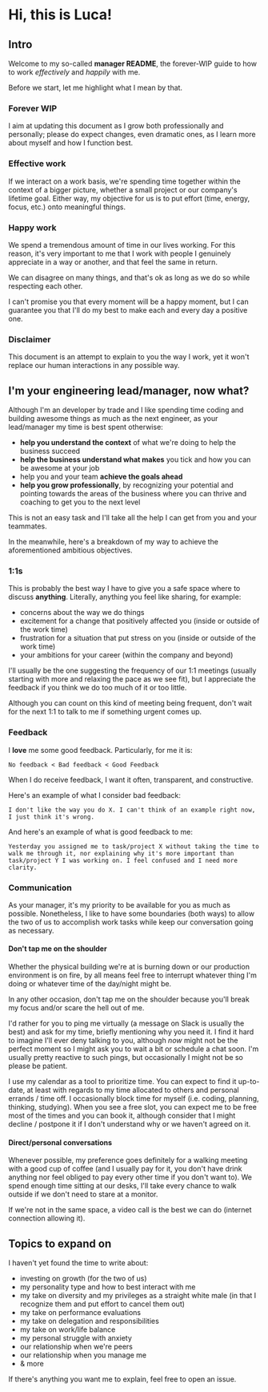# Hi, this is Luca!

## Intro

Welcome to my so-called **manager README**, the forever-WIP guide to how to work _effectively_ and _happily_ with me.

Before we start, let me highlight what I mean by that.

### Forever WIP

I aim at updating this document as I grow both professionally and personally; please do expect changes, even dramatic ones, as I learn more about myself and how I function best.

### Effective work

If we interact on a work basis, we're spending time together within the context of a bigger picture, whether a small project or our company's lifetime goal. Either way, my objective for us is to put effort (time, energy, focus, etc.) onto meaningful things.

### Happy work

We spend a tremendous amount of time in our lives working. For this reason, it's very important to me that I work with people I genuinely appreciate in a way or another, and that feel the same in return.

We can disagree on many things, and that's ok as long as we do so while respecting each other.

I can't promise you that every moment will be a happy moment, but I can guarantee you that I'll do my best to make each and every day a positive one.

### Disclaimer

This document is an attempt to explain to you the way I work, yet it won't replace our human interactions in any possible way.

## I'm your engineering lead/manager, now what?

Although I'm an developer by trade and I like spending time coding and building awesome things as much as the next engineer, as your lead/manager my time is best spent otherwise:

* **help you understand the context** of what we're doing to help the business succeed
* **help the business understand what makes** you tick and how you can be awesome at your job
* help you and your team **achieve the goals ahead**
* **help you grow professionally**, by recognizing your potential and pointing towards the areas of the business where you can thrive and coaching to get you to the next level

This is not an easy task and I'll take all the help I can get from you and your teammates.

In the meanwhile, here's a breakdown of my way to achieve the aforementioned ambitious objectives.

### 1:1s

This is probably the best way I have to give you a safe space where to discuss **anything**. Literally, anything you feel like sharing, for example:

* concerns about the way we do things
* excitement for a change that positively affected you (inside or outside of the work time)
* frustration for a situation that put stress on you (inside or outside of the work time)
* your ambitions for your career (within the company and beyond)

I'll usually be the one suggesting the frequency of our 1:1 meetings (usually starting with more and relaxing the pace as we see fit), but I appreciate the feedback if you think we do too much of it or too little.

Although you can count on this kind of meeting being frequent, don't wait for the next 1:1 to talk to me if something urgent comes up.

### Feedback

I **love** me some good feedback. Particularly, for me it is:

```
No feedback < Bad feedback < Good Feedback
```

When I do receive feedback, I want it often, transparent, and constructive.

Here's an example of what I consider bad feedback:

```
I don't like the way you do X. I can't think of an example right now, I just think it's wrong.
```

And here's an example of what is good feedback to me:

```
Yesterday you assigned me to task/project X without taking the time to walk me through it, nor explaining why it's more important than task/project Y I was working on. I feel confused and I need more clarity.
```

### Communication

As your manager, it's my priority to be available for you as much as possible. Nonetheless, I like to have some boundaries (both ways) to allow the two of us to accomplish work tasks while keep our conversation going as necessary.

#### Don't tap me on the shoulder

Whether the physical building we're at is burning down or our production environment is on fire, by all means feel free to interrupt whatever thing I'm doing or whatever time of the day/night might be.

In any other occasion, don't tap me on the shoulder because you'll break my focus and/or scare the hell out of me.

I'd rather for you to ping me virtually (a message on Slack is usually the best) and ask for my time, briefly mentioning why you need it. I find it hard to imagine I'll ever deny talking to you, although _now_ might not be the perfect moment so I might ask you to wait a bit or schedule a chat soon. I'm usually pretty reactive to such pings, but occasionally I might not be so please be patient.

I use my calendar as a tool to prioritize time. You can expect to find it up-to-date, at least with regards to my time allocated to others and personal errands / time off. I occasionally block time for myself (i.e. coding, planning, thinking, studying). When you see a free slot, you can expect me to be free most of the times and you can book it, although consider that I might decline / postpone it if I don't understand why or we haven't agreed on it.

#### Direct/personal conversations

Whenever possible, my preference goes definitely for a walking meeting with a good cup of coffee (and I usually pay for it, you don't have drink anything nor feel obliged to pay every other time if you don't want to). We spend enough time sitting at our desks, I'll take every chance to walk outside if we don't need to stare at a monitor.

If we're not in the same space, a video call is the best we can do (internet connection allowing it).

## Topics to expand on

I haven't yet found the time to write about:

* investing on growth (for the two of us)
* my personality type and how to best interact with me
* my take on diversity and my privileges as a straight white male (in that I recognize them and put effort to cancel them out)
* my take on performance evaluations
* my take on delegation and responsibilities
* my take on work/life balance
* my personal struggle with anxiety
* our relationship when we're peers
* our relationship when you manage me
* & more

If there's anything you want me to explain, feel free to open an issue.
